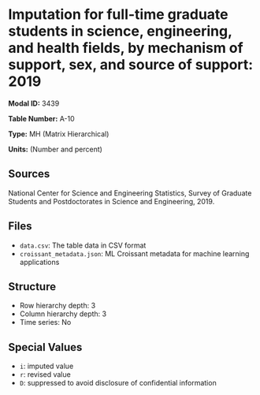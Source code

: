 # Imputation for full-time graduate students in science, engineering, and health fields, by mechanism of support, sex, and source of support: 2019

**Modal ID:** 3439

**Table Number:** A-10

**Type:** MH (Matrix Hierarchical)

**Units:** (Number and percent)

## Sources

National Center for Science and Engineering Statistics, Survey of Graduate Students and Postdoctorates in Science and Engineering, 2019.

## Files

- `data.csv`: The table data in CSV format
- `croissant_metadata.json`: ML Croissant metadata for machine learning applications

## Structure

- Row hierarchy depth: 3
- Column hierarchy depth: 3
- Time series: No

## Special Values

- `i`: imputed value
- `r`: revised value
- `D`: suppressed to avoid disclosure of confidential information
